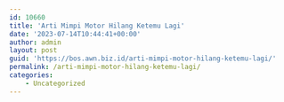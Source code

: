```yaml
---
id: 10660
title: 'Arti Mimpi Motor Hilang Ketemu Lagi'
date: '2023-07-14T10:44:41+00:00'
author: admin
layout: post
guid: 'https://bos.awn.biz.id/arti-mimpi-motor-hilang-ketemu-lagi/'
permalink: /arti-mimpi-motor-hilang-ketemu-lagi/
categories:
    - Uncategorized
---
```


